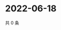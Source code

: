 # 2022-06-18

共 0 条

<!-- BEGIN WEIBO -->
<!-- 最后更新时间 Sat Jun 18 2022 22:13:17 GMT+0800 (China Standard Time) -->

<!-- END WEIBO -->
